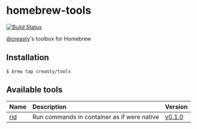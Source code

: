 homebrew-tools
==============

[![Build Status](https://travis-ci.org/creasty/homebrew-tools.svg?branch=master)](https://travis-ci.org/creasty/homebrew-tools)

[@creasty](https://github.com/creasty)'s toolbox for Homebrew


Installation
------------

```hcl
$ brew tap creasty/tools
```


Available tools
---------------

| Name | Description | Version |
|:---|:---|:---|
| [rid](https://github.com/creasty/rid) | Run commands in container as if were native | [v0.1.0](https://github.com/creasty/rid/releases/tag/v0.1.0) |

